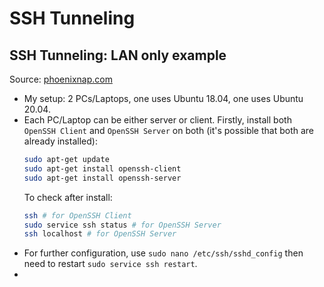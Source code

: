 # SSH Tunneling

## SSH Tunneling: LAN only example
Source: [phoenixnap.com](https://phoenixnap.com/kb/ssh-to-connect-to-remote-server-linux-or-windows)
* My setup: 2 PCs/Laptops, one uses Ubuntu 18.04, one uses Ubuntu 20.04.
* Each PC/Laptop can be either server or client. Firstly, install both `OpenSSH Client` and `OpenSSH Server` on both (it's possible that both are already installed):
  ```sh
  sudo apt-get update
  sudo apt-get install openssh-client
  sudo apt-get install openssh-server
  ```
  To check after install:
  ```sh
  ssh # for OpenSSH Client
  sudo service ssh status # for OpenSSH Server
  ssh localhost # for OpenSSH Server
  ```
* For further configuration, use `sudo nano /etc/ssh/sshd_config` then need to restart `sudo service ssh restart`.
* 
